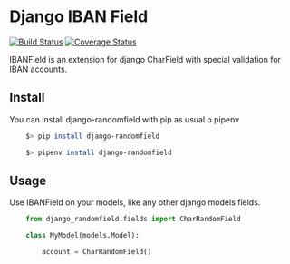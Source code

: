 # Django IBAN Field
[![Build Status](https://travis-ci.org/KeoH/django-randomfield.svg?branch=master)](https://travis-ci.org/KeoH/django-randomfield)
[![Coverage Status](https://coveralls.io/repos/github/KeoH/django-randomfield/badge.svg?branch=master)](https://coveralls.io/github/KeoH/django-randomfield?branch=master)

IBANField is an extension for django CharField with special validation for IBAN accounts.

## Install

You can install django-randomfield with pip as usual o pipenv

```bash
    $> pip install django-randomfield
```

```bash
    $> pipenv install django-randomfield
```

## Usage

Use IBANField on your models, like any other django models fields.

```python
    from django_randomfield.fields import CharRandomField

    class MyModel(models.Model):

        account = CharRandomField()
```
